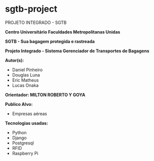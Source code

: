 # sgtb-project
 PROJETO INTEGRADO - SGTB

**Centro Universitário Faculdades Metropolitanas Unidas**

**SGTB - Sua bagagem protegida e rastreada**

**Projeto Integrado - Sistema Gerenciador de Transportes de Bagagens**

**Autor(s):**
* Daniel Pinheiro
* Douglas Luna
* Eric Matheus
* Lucas Onaka

**Orientador: MILTON ROBERTO Y GOYA**

**Publico Alvo:**
* Empresas aéreas

**Tecnologias usadas:**
 * Python
 * Django
 * Postgresql
 * RFID
 * Raspberry Pi

